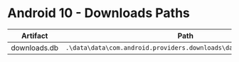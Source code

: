 # Android 10 - Downloads Paths

| **Artifact** | **Path**                                                           |
|--------------|--------------------------------------------------------------------|
| downloads.db | `.\data\data\com.android.providers.downloads\databases\downloads.db` |